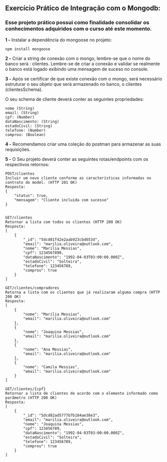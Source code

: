 ## Exercício Prático de Integração com o Mongodb:

### Esse projeto prático possui como finalidade consolidar os conhecimentos adquiridos com o curso até este momento.

**1 -** Instalar a dependência do mongoose no projeto:

```
npm install mongoose
```

**2 -**  Criar a string de conexão com o mongo, lembre-se que o nome do banco será : clientes. Lembre-se de criar a conexão e validar se realmente o banco está logado exibindo uma mensagem de suceso no console.

**3 -**  Após se certificar de que existe conexão com o mongo, será necessário estruturar o seu objeto que será armazenado no banco, o clientes (clientesSchema). 

O seu schema de cliente deverá conter as seguintes propriedades:
```
nome (String)
email: (String)
cpf: (Number)
dataNascimento: (String)
estadoCivil: (String)
telefone: (Number)
comprou: (Boolean)
```

**4 -**  Recomendamos criar uma coleção do postman para armazenar as suas requisições.

**5 -**  O Seu projeto deverá conter as seguintes rotas/endpoints com os respectivos retornos:

```
POST/clientes
Incluir um novo cliente conforme as características informadas no contrato do model. (HTTP 201 OK)
Resposta:
{
    "status": true,
    "mensagem": "Cliente incluida com sucesso"
}


GET/clientes
Retornar a lista com todos os clientes (HTTP 200 OK)
Resposta:
[
    {
        "_id": "5dcd81f42e2aab923cbd653d",
        "email": "marilia.oliveira@outlook.com",
        "nome": "Marilia Messias",
        "cpf": 1234567890,
        "dataNascimento": "1992-04-03T03:00:00.000Z",
        "estadoCivil": "Solteira",
        "telefone": 123456789,
        "comprou": true
    }
]

GET/clientes/compradores
Retorna a lista com os clientes que já realizaram alguma compra (HTTP 200 OK)
Resposta:
[
    {
        "nome": "Marilia Messias",
        "email": "marilia.oliveira@outlook.com"
    },
    {
        "nome": "Joaquina Messias",
        "email": "marilia.oliveira@outlook.com"
    },
    {
        "nome": "Ana Messias",
        "email": "marilia.oliveira@outlook.com"
    },
    {
        "nome": "Camila Messias",
        "email": "marilia.oliveira@outlook.com"
    }
]

GET/clientes/{cpf}
Retornar a lista de clientes de acordo com o elemento informado como parâmetro (HTTP 200 OK)
Resposta:
[
    {
        "_id": "5dcd82ad5777b7b184ae38e3",
        "email": "marilia.oliveira@outlook.com",
        "nome": "Joaquina Messias",
        "cpf": 123456789,
        "dataNascimento": "1992-04-03T03:00:00.000Z",
        "estadoCivil": "Solteira",
        "telefone": 123456789,
        "comprou": true
    }
]
```
